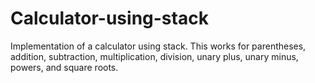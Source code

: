 # Calculator-using-stack
Implementation of a calculator using stack. This works for parentheses, addition, subtraction, multiplication, division, unary plus, unary minus, powers, and square roots.

